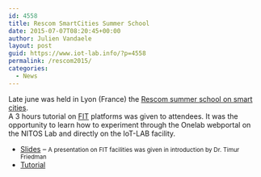 ```yaml
---
id: 4558
title: Rescom SmartCities Summer School
date: 2015-07-07T08:20:45+00:00
author: Julien Vandaele
layout: post
guid: https://www.iot-lab.info/?p=4558
permalink: /rescom2015/
categories:
  - News
---
```

<div class="pf-content">
  <p>
    Late june was held in Lyon (France) the <a href="https://project.inria.fr/ersc/" target="_blank">Rescom summer school on smart cities</a>.<br /> A 3 hours tutorial on <a href="http://fit-equipex.fr" target="_blank">FIT</a> platforms was given to attendees. It was the opportunity to learn how to experiment through the Onelab webportal on the NITOS Lab and directly on the IoT-LAB facility.
  </p>
  
  <ul>
    <li>
      <span class="glyphicon glyphicon-download" aria-hidden="true"></span> <a href="https://www.dropbox.com/s/x2qhb5qk4kjpliy/2015%2006%2024%20-%20Rescom%20ecole.pdf?dl=0">Slides</a> &#8211; <small>A presentation on FIT facilities was given in introduction by Dr. Timur Friedman</small>
    </li>
    <li>
      <span class="glyphicon glyphicon-list" aria-hidden="true"></span> <a href="https://www.iot-lab.info/tutorial-rescom/">Tutorial</a>
    </li>
  </ul>
</div>